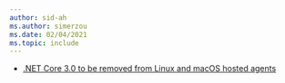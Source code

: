 ```yaml
---
author: sid-ah
ms.author: simerzou
ms.date: 02/04/2021
ms.topic: include
---
```


- [.NET Core 3.0 to be removed from Linux and macOS hosted agents](#net-core-30-to-be-removed-from-linux-and-macos-hosted-agents)

